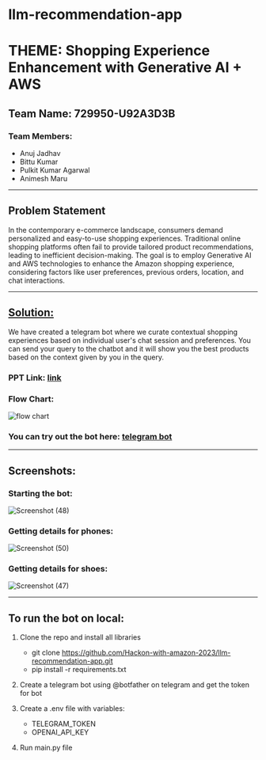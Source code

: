 # llm-recommendation-app


# THEME: Shopping Experience Enhancement with Generative AI + AWS

## Team Name: 729950-U92A3D3B

### Team Members:
- Anuj Jadhav
- Bittu Kumar
- Pulkit Kumar Agarwal
- Animesh Maru
---

## Problem Statement

In the contemporary e-commerce landscape, consumers demand personalized and easy-to-use shopping experiences. Traditional online shopping platforms often fail to provide tailored product recommendations, leading to inefficient decision-making. The goal is to employ Generative AI and AWS technologies to enhance the Amazon shopping experience, considering factors like user preferences, previous orders, location, and chat interactions.

---

## <u>Solution:</u>

We have created a telegram bot where we curate contextual shopping experiences based on individual user's chat session and preferences. 
You can send your query to the chatbot and it will show you the best products based on the context given by you in the query.


### PPT Link: [link](https://docs.google.com/presentation/d/1qAZEzYsSzj9SHvJ3ff1mM5j19BHARMyd/edit?usp=sharing&ouid=115057851485032498036&rtpof=true&sd=true)


### Flow Chart:
![flow chart](https://github.com/Hackon-with-amazon-2023/llm-recommendation-app/assets/77394228/a2a6b629-56fe-4218-9303-a2ad968a45fb)



### You can try out the bot here: [telegram bot](https://t.me/AmazonProductSearchBot)

---
## Screenshots:

### Starting the bot:
![Screenshot (48)](https://github.com/Hackon-with-amazon-2023/llm-recommendation-app/assets/77394228/cc0726af-3fe0-4449-b07a-831d59d8d153)

### Getting details for phones:
![Screenshot (50)](https://github.com/Hackon-with-amazon-2023/llm-recommendation-app/assets/77394228/bbdf8395-3d1b-416e-8c2c-a72b16b60795)


### Getting details for shoes:
![Screenshot (47)](https://github.com/Hackon-with-amazon-2023/llm-recommendation-app/assets/77394228/31fdc2f8-3305-4e8c-bba9-17c37a277177)

---

## To run the bot on local:
1. Clone the repo and install all libraries
    - git clone https://github.com/Hackon-with-amazon-2023/llm-recommendation-app.git
    - pip install -r requirements.txt

2. Create a telegram bot using @botfather on telegram and get the token for bot

3. Create a .env file with variables:
    - TELEGRAM_TOKEN
    - OPENAI_API_KEY

4. Run main.py file
